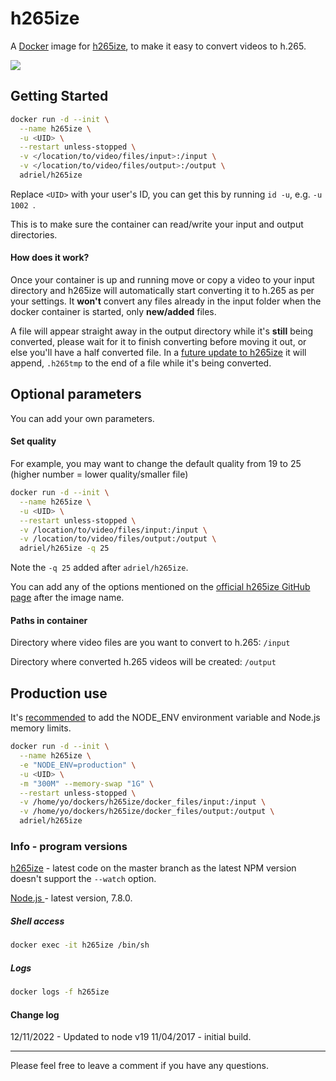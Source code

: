 # h265ize

A [Docker](http://docker.com) image for [h265ize](https://github.com/FallingSnow/h265ize), to make it easy to convert videos to h.265.

[![](https://images.microbadger.com/badges/image/adriel/h265ize.svg)](https://microbadger.com/images/adriel/h265ize)
## Getting Started

```sh
docker run -d --init \
  --name h265ize \
  -u <UID> \
  --restart unless-stopped \
  -v </location/to/video/files/input>:/input \
  -v </location/to/video/files/output>:/output \
  adriel/h265ize
```

Replace `<UID>` with your user's ID, you can get this by running `id -u`, e.g. `-u 1002 `.

This is to make sure the container can read/write your input and output directories.

#### How does it work?

Once your container is up and running move or copy a video to your input directory and h265ize will automatically start converting it to h.265 as per your settings. It **won't** convert any files already in the input folder when the docker container is started, only **new/added** files.

A file will appear straight away in the output directory while it's **still** being converted, please wait for it to finish converting before moving it out, or else you'll have a half converted file. In a [future update to h265ize](https://github.com/FallingSnow/h265ize/issues/77) it will append, `.h265tmp` to the end of a file while it's being converted. 

## Optional parameters

You can add your own parameters.

#### Set quality

For example, you may want to change the default quality from 19 to 25 (higher number = lower quality/smaller file)

```sh
docker run -d --init \
  --name h265ize \
  -u <UID> \
  --restart unless-stopped \
  -v /location/to/video/files/input:/input \
  -v /location/to/video/files/output:/output \
  adriel/h265ize -q 25
```
Note the `-q 25` added after `adriel/h265ize`.

You can add any of the options mentioned on the [official h265ize GitHub page](https://github.com/FallingSnow/h265ize#options) after the image name.

#### Paths in container

Directory where video files are you want to convert to h.265: `/input`

Directory where converted h.265 videos will be created: `/output`

## Production use

It's [recommended](https://github.com/nodejs/docker-node/blob/master/docs/BestPractices.md) to add the NODE_ENV environment variable and Node.js memory limits.

```sh
docker run -d --init \
  --name h265ize \
  -e "NODE_ENV=production" \
  -u <UID> \
  -m "300M" --memory-swap "1G" \
  --restart unless-stopped \
  -v /home/yo/dockers/h265ize/docker_files/input:/input \
  -v /home/yo/dockers/h265ize/docker_files/output:/output \
  adriel/h265ize
```

### Info - program versions

[h265ize](https://github.com/FallingSnow/h265ize) - latest code on the master branch as the latest NPM version doesn't support the `--watch` option.

[Node.js ]([https://hub.docker.com/_/node/) - latest version, 7.8.0.

##### Shell access

```sh
docker exec -it h265ize /bin/sh
```

##### Logs

```sh
docker logs -f h265ize
```

#### Change log
12/11/2022 - Updated to node v19
11/04/2017 - initial build.

----

Please feel free to leave a comment if you have any questions.
